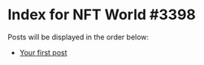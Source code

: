 # Index for NFT World #3398
Posts will be displayed in the order below:

- [Your first post](./001-first.md)


